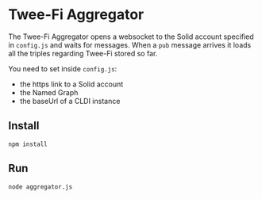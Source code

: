 # Twee-Fi Aggregator

The Twee-Fi Aggregator opens a websocket to the Solid account specified in `config.js`
and waits for messages. When a `pub` message arrives it loads all the triples regarding
Twee-Fi stored so far.

You need to set inside `config.js`:
* the https link to a Solid account
* the Named Graph
* the baseUrl of a CLDI instance

## Install
```
npm install
```

## Run
```
node aggregator.js
```
